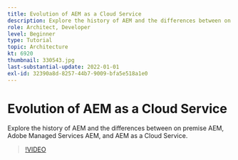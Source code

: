 ```yaml
---
title: Evolution of AEM as a Cloud Service
description: Explore the history of AEM and the differences between on premise AEM, Adobe Managed Services AEM, and AEM as a Cloud Service.
role: Architect, Developer
level: Beginner
type: Tutorial
topic: Architecture
kt: 6920
thumbnail: 330543.jpg
last-substantial-update: 2022-01-01
exl-id: 32390a8d-8257-44b7-9009-bfa5e518a1e0
---
```

# Evolution of AEM as a Cloud Service

Explore the history of AEM and the differences between on premise AEM, Adobe Managed Services AEM, and AEM as a Cloud Service.

>[!VIDEO](https://video.tv.adobe.com/v/330543/?quality=12&learn=on)
